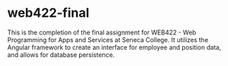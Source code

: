 # web422-final
This is the completion of the final assignment for WEB422 - Web Programming for Apps and Services at Seneca College. It utilizes the Angular framework to create an interface for employee and position data, and allows for database persistence.
